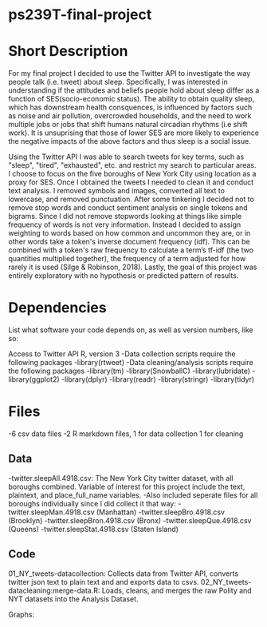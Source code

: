 # ps239T-final-project

# Short Description
For my final project I decided to use the Twitter API to investigate the way people talk (i.e. tweet) about sleep. Specifically, I was interested in understanding if the attitudes and beliefs people hold about sleep differ as a function of SES(socio-economic status). The ability to obtain quality sleep, which has downstream health consquences, is influenced by factors such as noise and air pollution, overcrowded households, and the need to work multiple jobs or jobs that shift humans natural circadian rhythms (i.e shift work). It is unsuprising that those of lower SES are more likely to experience the negative impacts of the above factors and thus sleep is a social issue. 

Using the Twitter API I was able to search tweets for key terms, such as "sleep", "tired", "exhausted", etc. and restrict my search to particular areas. I choose to focus on the five boroughs of New York City using location as a proxy for SES. Once I obtained the tweets I needed to clean it and conduct text analysis. I removed symbols and images, converted all text to lowercase, and removed punctuation.
After some tinkering I decided not to remove stop words and conduct sentiment analysis on single tokens and bigrams. Since I did not remove stopwords looking at things like simple frequency of words is not very information. Instead I decided to assign weighting to words based on how common and uncommon they are, or in other words take a token's inverse document frequency (idf). This can be combined with a token's raw frequency to calculate a term’s tf-idf (the two quantities multiplied together), the frequency of a term adjusted for how rarely it is used (Silge & Robinson, 2018). Lastly, the goal of this project was entirely exploratory with no hypothesis or predicted pattern of results. 

# Dependencies
List what software your code depends on, as well as version numbers, like so:

Access to Twitter API
R, version 3
  -Data collection scripts require the following packages
    -library(rtweet)
  -Data cleaning/analysis scripts require the following packages
    -library(tm)
    -library(SnowballC)
    -library(lubridate)
    -library(ggplot2)
    -library(dplyr)
    -library(readr)
    -library(stringr)
    -library(tidyr)

# Files
-6 csv data files
-2 R markdown files, 1 for data collection 1 for cleaning

## Data
-twitter.sleepAll.4918.csv: The New York City twitter dataset, with all boroughs combined. Variable of interest for this project include the text, plaintext, and place_full_name variables. 
  -Also included seperate files for all boroughs individually since I did collect it that way:
    -twitter.sleepMan.4918.csv (Manhattan)
    -twitter.sleepBro.4918.csv (Brooklyn)
    -twitter.sleepBron.4918.csv (Bronx)
    -twitter.sleepQue.4918.csv (Queens)
    -twitter.sleepStat.4918.csv (Staten Island)
    
## Code
01_NY_tweets-datacollection: Collects data from Twitter API, converts twitter json text to plain text and and exports data to csvs.
02_NY_tweets-datacleaning:merge-data.R: Loads, cleans, and merges the raw Polity and NYT datasets into the Analysis Dataset.

Graphs:
